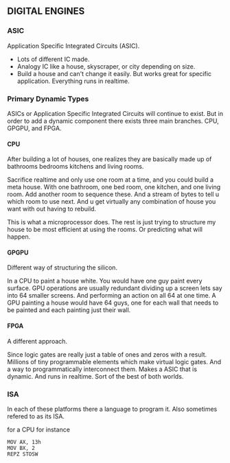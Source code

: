 ## DIGITAL ENGINES ##

### ASIC ###

Application Specific Integrated Circuits (ASIC).

- Lots of different IC made.
- Analogy IC like a house, skyscraper, or city depending on size. 
- Build a house and can't change it easily. But works great for specific application. Everything runs in realtime.

### Primary Dynamic Types ###

ASICs or Application Specific Integrated Circuits will continue to exist. But in order to add a dynamic component there exists three main branches. 
CPU, GPGPU, and FPGA.

#### CPU ####
After building a lot of houses, one realizes they are basically made up of bathrooms bedrooms kitchens and living rooms.

Sacrifice realtime and only use one room at a time, and you could build a meta house. With one bathroom, one bed room, one kitchen, and one living room. Add another room to sequence these. And a stream of bytes to tell u which room to use next. And u get virtually any combination of house you want with out having to rebuild.

This is what a microprocessor does. The rest is just trying to structure my house to be most efficient at using the rooms. Or predicting what will happen.

#### GPGPU ####
Different way of structuring the silicon.

In a CPU to paint a house white. You would have one guy paint every surface. GPU operations are usually redundant dividing up a screen lets say into 64 smaller screens. And performing an action on all 64 at one time. A GPU painting a house would have 64 guys, one for each wall that needs to be painted and each painting just their wall.

#### FPGA ####
A different approach.

Since logic gates are really just a table of ones and zeros with a result. Millions of tiny programmable elements which make virtual logic gates. And a way to programmatically interconnect them. Makes a ASIC that is dynamic. And runs in realtime. Sort of the best of both worlds.


### ISA ###
In each of these platforms there a language to program it. Also sometimes refered to as its ISA.

for a CPU for instance

```
MOV AX, 13h
MOV BX, 2
REPZ STOSW
```